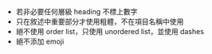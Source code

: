 - 若非必要任何層級 heading 不標上數字
- 只在敘述中重要部分才使用粗體，不在項目名稱中使用
- 絕不使用 order list，只使用 unordered list，並使用 dashes
- 絕不添加 emoji

